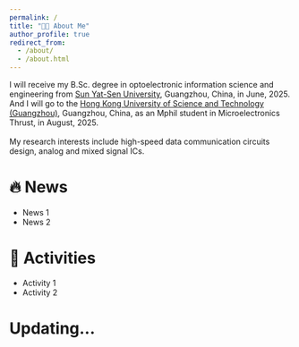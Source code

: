 ```yaml
---
permalink: /
title: "🧑‍💻 About Me"
author_profile: true
redirect_from: 
  - /about/
  - /about.html
---
```


I will receive my B.Sc. degree in optoelectronic information science and engineering from [Sun Yat-Sen University](https://www.sysu.edu.cn/), Guangzhou, China, in June, 2025. And I will go to the [Hong Kong University of Science and Technology (Guangzhou)](https://www.hkust-gz.edu.cn/), Guangzhou, China, as an Mphil student in Microelectronics Thrust, in August, 2025.
\
\
My research interests include high-speed data communication circuits design, analog and mixed signal ICs.


🔥 News 
======
* News 1
* News 2

📌 Activities
======
* Activity 1
* Activity 2

Updating...
======
